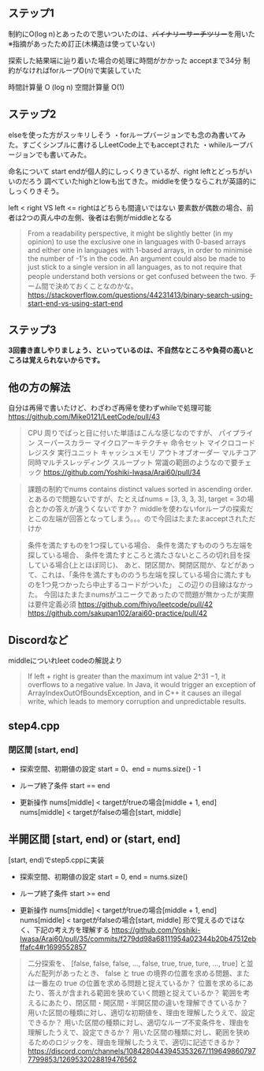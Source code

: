 ## ステップ1
制約にO(log n)とあったので思いついたのは、~~バイナリーサーチツリー~~を用いた
※指摘があったため訂正(木構造は使っていない)

探索した結果端に辿り着いた場合の処理に時間がかかった
acceptまで34分
制約がなければforループO(n)で実装していた

時間計算量
O (log n)
空間計算量
O(1)

## ステップ2
elseを使った方がスッキリしそう
・forループバージョンでも念の為書いてみた。すごくシンプルに書けるしLeetCode上でもacceptされた
・whileループバージョンでも書いてみた。

命名について
start endが個人的にしっくりきているが、right leftとどっちがいいのだろう
調べていたhighとlowも出てきた。middleを使うならこれが英語的にしっくりきそう。

left < right VS left <= rightはどちらも間違いではない
要素数が偶数の場合、前者は2つの真ん中の左側、後者は右側がmiddleとなる
>From a readability perspective, it might be slightly better (in my opinion) to use the exclusive one in languages with 0-based arrays and either one in languages with 1-based arrays, in order to minimise the number of -1's in the code. An argument could also be made to just stick to a single version in all languages, as to not require that people understand both versions or get confused between the two.
チーム間で決めておくことなのかな。
https://stackoverflow.com/questions/44231413/binary-search-using-start-end-vs-using-start-end

## ステップ3
**3回書き直しやりましょう、といっているのは、不自然なところや負荷の高いところは覚えられないからです。**

## 他の方の解法
自分は再帰で書いたけど、わざわざ再帰を使わずwhileで処理可能
https://github.com/Mike0121/LeetCode/pull/43

>CPU 周りでぱっと目に付いた単語はこんな感じなのですが、
パイプライン
スーパースカラー
マイクロアーキテクチャ
命令セット
マイクロコード
レジスタ
実行ユニット
キャッシュメモリ
アウトオブオーダー
マルチコア
同時マルチスレッディング
スループット
常識の範囲のようなので要チェック
https://github.com/Yoshiki-Iwasa/Arai60/pull/34

>課題の制約でnums contains distinct values sorted in ascending order.とあるので問題ないですが、たとえばnums = [3, 3, 3, 3], target = 3の場合とかの答えが違うくないですか？
middleを使わないforループの探索だとこの左端が回答となってしまう。。。ので今回はたまたまacceptされただけか

>条件を満たすものを1つ探している場合、
>条件を満たすもののうち左端を探している場合、
>条件を満たすところと満たさないところの切れ目を探している場合(上とほぼ同じ)、
>あと、閉区間か、開閉区間か、などがあって、これは、「条件を満たすもののうち左端を探している場合に満たすものを1つ見つかったら中止するコードがついた」
この辺りの目線はなかった。
今回はたまたまnumsがユニークであったので問題が無かったが実際は要件定義必須
https://github.com/fhiyo/leetcode/pull/42
https://github.com/sakupan102/arai60-practice/pull/42

## Discordなど

middleについれleet codeの解説より
>If left + right is greater than the maximum int value 2^31 −1, it overflows to a negative value. In Java, it would trigger an exception of ArrayIndexOutOfBoundsException, and in C++ it causes an illegal write, which leads to memory corruption and unpredictable results.

## step4.cpp
### 閉区間 [start, end]
* 探索空間、初期値の設定
start = 0、end = nums.size() - 1

* ループ終了条件
start == end

* 更新操作
nums[middle] < targetがtrueの場合[middle + 1, end]
nums[middle] < targetがfalseの場合[start, middle]

## 半開区間 [start, end) or (start, end]
[start, end)でstep5.cppに実装
* 探索空間、初期値の設定
start = 0, end = nums.size()

* ループ終了条件
start >= end

* 更新操作
nums[middle] < targetがtrueの場合[middle + 1, end]
nums[middle] < targetがfalseの場合[start, middle]
形で覚えるのではなく、下記の考え方を理解する
https://github.com/Yoshiki-Iwasa/Arai60/pull/35/commits/f279dd98a68111954a02344b20b47512ebffafc4#r1699552857


>二分探索を、 [false, false, false, ..., false, true, true, ture, ..., true] と並んだ配列があったとき、 false と true の境界の位置を求める問題、または一番左の true の位置を求める問題と捉えているか？
>位置を求めるにあたり、答えが含まれる範囲を狭めていく問題と捉えているか？
>範囲を考えるにあたり、閉区間・開区間・半開区間の違いを理解できているか？
>用いた区間の種類に対し、適切な初期値を、理由を理解したうえで、設定できるか？
>用いた区間の種類に対し、適切なループ不変条件を、理由を理解したうえで、設定できるか？
>用いた区間の種類に対し、範囲を狭めるためのロジックを、理由を理解したうえで、適切に記述できるか？
https://discord.com/channels/1084280443945353267/1196498607977799853/1269532028819476562
